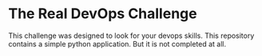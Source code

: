 # The Real DevOps Challenge

This challenge was designed to look for your devops skills. This repository contains a simple python application. But it is not completed at all.